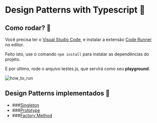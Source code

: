 # Design Patterns with Typescript 🤯

## Como rodar? 🤖

Você precisa ter o [Visual Studio Code](https://code.visualstudio.com/), e instalar a extensão [Code Runner](https://marketplace.visualstudio.com/items?itemName=formulahendry.code-runner) no editor. 

Feito isto, use o comando ```npm install``` para instalar as dependências do projeto.

E por último, rode o arquivo testes.js, que servirá como seu **playground**.

![how_to_run](https://media.giphy.com/media/uhoD0uDBwCXBCpy5Oq/giphy.gif)

## Design Patterns implementados 🤤 

- ###[Singleton](https://github.com/edvansts/design-patterns-typescript/tree/main/src/singleton)
- ###[Prototype](https://github.com/edvansts/design-patterns-typescript/tree/main/src/prototype)
- ###[Factory Method](https://github.com/edvansts/design-patterns-typescript/tree/main/src/factory-method)





